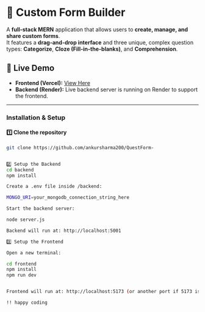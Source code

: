 # 📝 Custom Form Builder
A **full-stack MERN** application that allows users to **create, manage, and share custom forms**.  
It features a **drag-and-drop interface** and three unique, complex question types: **Categorize**, **Cloze (Fill-in-the-blanks)**, and **Comprehension**.


## 🚀 Live Demo

- **Frontend (Vercel):** [View Here](https://quest-form-6m55514hk-ankur-sharmas-projects-079ba117.vercel.app/)  
- **Backend (Render):** Live backend server is running on Render to support the frontend.

---

### **Installation & Setup**

#### 1️⃣ Clone the repository
```bash
git clone https://github.com/ankursharma200/QuestForm-


2️⃣ Setup the Backend
cd backend
npm install

Create a .env file inside /backend:

MONGO_URI=your_mongodb_connection_string_here

Start the backend server:

node server.js

Backend will run at: http://localhost:5001

3️⃣ Setup the Frontend

Open a new terminal:

cd frontend
npm install
npm run dev


Frontend will run at: http://localhost:5173 (or another port if 5173 is busy).

!! happy coding 



